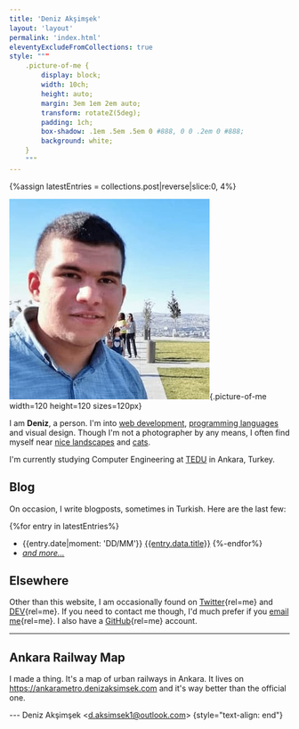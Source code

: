 ```yaml
---
title: 'Deniz Akşimşek'
layout: 'layout'
permalink: 'index.html'
eleventyExcludeFromCollections: true
style: """
    .picture-of-me {
        display: block;
        width: 10ch;
        height: auto;
        margin: 3em 1em 2em auto;
        transform: rotateZ(5deg);
        padding: 1ch;
        box-shadow: .1em .5em .5em 0 #888, 0 0 .2em 0 #888;
        background: white;
    }
    """
---
```


{%assign latestEntries = collections.post|reverse|slice:0, 4%}


![A picture of me](/assets/me.jpeg){.picture-of-me width=120 height=120 sizes=120px}

I am **Deniz**, a person. I'm into [web development], [programming languages] and visual design. Though I'm not a photographer by any means, I often find myself near [nice landscapes] and [cats].


I'm currently studying Computer Engineering at [TEDU] in Ankara, Turkey.

## Blog

On occasion, I write blogposts, sometimes in Turkish. Here are the last few:

{%for entry in latestEntries%}
- <time>{{entry.date|moment: 'DD/MM'}}</time> [{{entry.data.title}}]({{entry.url|url}})
{%-endfor%}
- [_and more..._](/archive/)

## Elsewhere

Other than this website, I am occasionally found on [Twitter]{rel=me} and [DEV]{rel=me}. If you need to contact me though, I'd much prefer if you [email me]{rel=me}. I also have a [GitHub]{rel=me} account.

* * *

## Ankara Railway Map

I made a thing. It's a map of urban railways in Ankara. It lives on <https://ankarametro.denizaksimsek.com> and it's way better than the official one.

--- Deniz Akşimşek <<d.aksimsek1@outlook.com>> {style="text-align: end"}

[web development]:        /archive/website/
[programming languages]:  /archive/pl/
[nice landscapes]:        /archive/place/
[cats]:                   //cats.denizaksimsek.com
[TEDU]:                   //www.tedu.edu.tr/
[Links]:                  /links/
[Twitter]:                //twitter.com/DenizAksimsek/
[DEV]:                    //dev.to/dza/
[email me]:               mailto:dza@denizaksimsek.com
[GitHub]:                 //github.com/DenizAksimsek/
